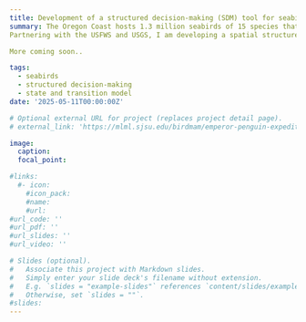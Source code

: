 ```yaml
---
title: Development of a structured decision-making (SDM) tool for seabird habitat management
summary: The Oregon Coast hosts 1.3 million seabirds of 15 species that provide economic and ecological services such as ecotourism and serving as sentinels of ocean health. Consistent with global trends, the Oregon Coast National Wildlife Refuge recorded up to 90% declines in some seabird populations, like the tufted puffin, since the 1980s. Seabirds, dependent on both marine and terrestrial resources, are disproportionately vulnerable to climate change. In 2023, refuge managers began invasive plant removal, but uncertainty remains regarding seabird response to management under climate conditions. With declining populations, limited time and resources, and major knowledge gaps, local managers face the challenge of prioritizing actions that will have the largest positive impact.  
Partnering with the USFWS and USGS, I am developing a spatial structured decision-making (SDM) tool that integrates habitat, occupancy, and climate data, and expert knowledge to support conservation efforts. As a PhD student, I mapped habitat changes over time using 30 years of aerial imagery and field surveys. To expand this work, I will integrate my research findings and expert knowledge into a spatial SDM tool, offering managers insights into seabird responses to management action prior to implementation. This work is especially timely, as it will help improve urgent restoration priorities, and inform updates to the Comprehensive Conservation Plan and State of the Birds Report.  

More coming soon..

tags:
  - seabirds
  - structured decision-making
  - state and transition model
date: '2025-05-11T00:00:00Z'

# Optional external URL for project (replaces project detail page).
# external_link: 'https://mlml.sjsu.edu/birdmam/emperor-penguin-expedition-2022-season/'

image:
  caption:
  focal_point: 

#links:
  #- icon:
    #icon_pack:
    #name:
    #url: 
#url_code: ''
#url_pdf: ''
#url_slides: ''
#url_video: ''

# Slides (optional).
#   Associate this project with Markdown slides.
#   Simply enter your slide deck's filename without extension.
#   E.g. `slides = "example-slides"` references `content/slides/example-slides.md`.
#   Otherwise, set `slides = ""`.
#slides:
---
```

